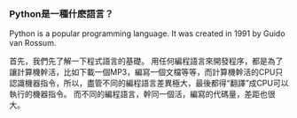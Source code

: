 ### Python是一種什麽語言？
Python is a popular programming language. It was created in 1991 by Guido van Rossum.

首先，我們先了解一下程式語言的基礎。
用任何編程語言來開發程序，都是為了讓計算機幹活，比如下載一個MP3，編寫一個文檔等等，而計算機幹活的CPU只認識機器指令，所以，盡管不同的編程語言差異極大，最後都得“翻譯”成CPU可以執行的機器指令。
而不同的編程語言，幹同一個活，編寫的代碼量，差距也很大。